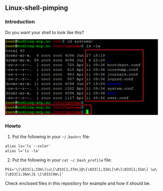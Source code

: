 ## Linux-shell-pimping

### Introduction
Do you want your shell to look like this?

![screen](https://github.com/jonaagenilsen/Linux-shell-pimping/blob/master/linux_shell.png)

### Howto
1. Put the following in your `~/.bashrc` file:
```
alias ls='ls --color'
alias l='ls -la'
```

2. Put the following in your `cat ~/.bash_profile` file:
```
PS1='\[\033[1;33m\]\u\[\033[1;37m\]@\[\033[1;32m\]\H\[\033[1;31m\] \w\[\033[1;36m\]$ \[\033[0m\]'
```

Check enclosed files in this repository for example and how it should be.
